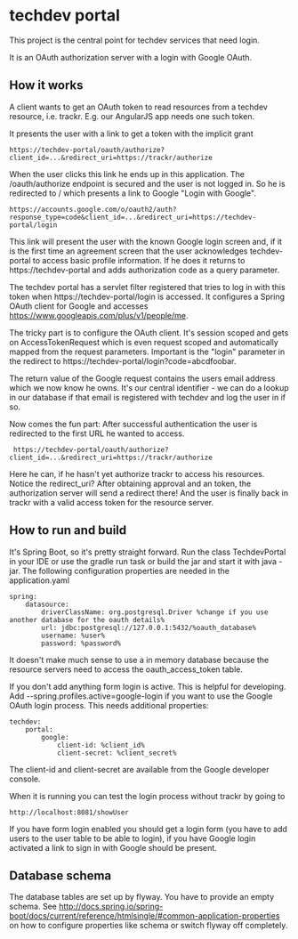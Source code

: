 techdev portal
==============

This project is the central point for techdev services that need login.

It is an OAuth authorization server with a login with Google OAuth.

How it works
------------

A client wants to get an OAuth token to read resources from a techdev resource, i.e. trackr. E.g. our AngularJS app needs one such token.

It presents the user with a link to get a token with the implicit grant

    https://techdev-portal/oauth/authorize?client_id=...&redirect_uri=https://trackr/authorize

When the user clicks this link he ends up in this application. The /oauth/authorize endpoint is secured and the user is not logged in. So he is redirected to / which presents
a link to Google "Login with Google".

    https://accounts.google.com/o/oauth2/auth?response_type=code&client_id=...&redirect_uri=https://techdev-portal/login

This link will present the user with the known Google login screen and, if it is the first time an agreement screen that the user acknowledges techdev-portal to access
basic profile information. If he does it returns to https://techdev-portal and adds authorization code as a query parameter.

The techdev portal has a servlet filter registered that tries to log in with this token when https://techdev-portal/login is accessed. It configures a Spring OAuth client for
Google and accesses https://www.googleapis.com/plus/v1/people/me.

The tricky part is to configure the OAuth client. It's session scoped and gets on AccessTokenRequest which is even request scoped and automatically mapped from the request
parameters. Important is the "login" parameter in the redirect to https://techdev-portal/login?code=abcdfoobar.

The return value of the Google request contains the users email address which we now know he owns. It's our central identifier - we can do a lookup in our database if that email
is registered with techdev and log the user in if so.

Now comes the fun part: After successful authentication the user is redirected to the first URL he wanted to access.

     https://techdev-portal/oauth/authorize?client_id=...&redirect_uri=https://trackr/authorize

Here he can, if he hasn't yet authorize trackr to access his resources. Notice the redirect_uri? After obtaining approval and an token, the authorization server will send a redirect
there! And the user is finally back in trackr with a valid access token for the resource server.

How to run and build
--------------------
It's Spring Boot, so it's pretty straight forward. Run the class TechdevPortal in your IDE or use the gradle run task or build the jar
and start it with java -jar. The following configuration properties are needed in the application.yaml

    spring:
        datasource:
            driverClassName: org.postgresql.Driver %change if you use another database for the oauth details%
            url: jdbc:postgresql://127.0.0.1:5432/%oauth_database%
            username: %user%
            password: %password%

It doesn't make much sense to use a in memory database because the resource servers need to access the oauth_access_token table.


If you don't add anything form login is active. This is helpful for developing. Add --spring.profiles.active=google-login if you want to use the Google OAuth login process.
This needs additional properties:

    techdev:
        portal:
            google:
                client-id: %client_id%
                client-secret: %client_secret%

The client-id and client-secret are available from the Google developer console.

When it is running you can test the login process without trackr by going to

    http://localhost:8081/showUser

If you have form login enabled you should get a login form (you have to add users to the user table to be able to login), if you have Google login activated a link to sign in with
Google should be present.

Database schema
---------------
The database tables are set up by flyway. You have to provide an empty schema.
See http://docs.spring.io/spring-boot/docs/current/reference/htmlsingle/#common-application-properties on how to configure properties like schema or switch flyway off completely.
